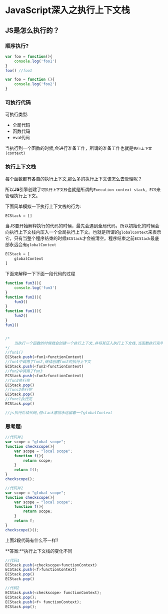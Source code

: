 # JavaScript深入之执行上下文栈



## JS是怎么执行的？



### 顺序执行?

```js
var foo = function(){
    console.log('foo1')
}
foo() //foo1

var foo = function (){
    console.log('foo2')
}
```

### 

### 可执行代码

可执行类型:

* 全局代码
* 函数代码
* eval代码

当执行到一个函数的时候,会进行准备工作，所谓的准备工作也就是`执行上下文(context)`



### 执行上下文栈

每个函数都有各自的执行上下文,那么多的执行上下文该怎么去管理呢？

所以**JS**引擎创建了`可执行上下文栈`也就是所谓的`Execution context stack, ECS`来管理执行上下文。

下面简单模拟一下执行上下文栈的行为:

```javascript
ECStack = []
```

当JS要开始解释执行的代码的时候，最先会遇到全局代码，所以初始化的时候会向执行上下文栈内压入一个全局执行上下文。也就是所谓的`globalContext`来表示它，只有当整个程序结束的时候`ECStack`才会被清空。程序结束之前`ECStack`最底部永远会有`globalContext`

```javascript
ECStack = [
	globalContext
]
```

下面来解释一下下面一段代码的过程

```javascript
function fun3(){
    console.log('fun3')
}
function fun2(){
    fun3()
}
function fun1(){
    fun2()
}
fun1()


/*
	当执行一个函数的时候就会创建一个执行上下文,并将其压入执行上下文栈,当函数执行完毕就会将函数·	   的执行上下文从栈内弹出。
*/
//fun1()
ECStack.push(<fun1>functionContext)
//fun1中调用了fun2,继续创建fun2的执行上下文
ECStack.push(<fun2>functionContext)
//fun2中调用了fun3
ECStack.push(<fun3>functionContext)
//fun3执行完
ECStack.pop()
//func2执行完
ECStack.pop()
//func1执行完
ECStack.pop()

//js执行后续代码,但stack底层永远留着一个globalContext
```

### 思考题:

```javascript
//代码片1
var scope = "global scope";
function checkscope(){
    var scope = "local scope";
    function f(){
        return scope;
    }
    return f();
}
checkscope();

//代码片2
var scope = "global scope";
function checkscope(){
    var scope = "local scope";
    function f(){
        return scope;
    }
    return f;
}
checkscope()();
```

上面2段代码有什么不一样?

**答案:**执行上下文栈的变化不同

```JavaScript
//代码1
ECStack.push(<checkscope>functionContext)
ECStack.push(<f>functionContext)
ECStack.pop()
ECStack.pop()

//代码2
ECStack.push(<checkscope> functionContext);
ECStack.pop();
ECStack.push(<f> functionContext);
ECStack.pop();
```


